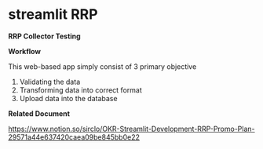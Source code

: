 # streamlit RRP
**RRP Collector Testing**

**Workflow**

This web-based app simply consist of 3 primary objective
1. Validating the data
2. Transforming data into correct format
3. Upload data into the database

**Related Document**

https://www.notion.so/sirclo/OKR-Streamlit-Development-RRP-Promo-Plan-29571a44e637420caea09be845bb0e22
